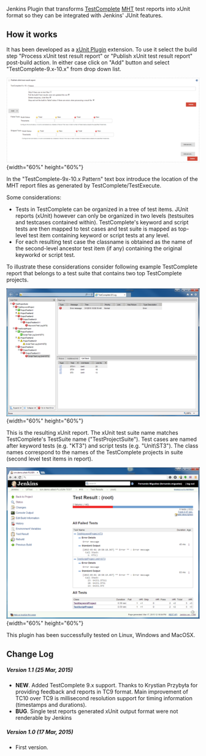   

Jenkins Plugin that transforms
[TestComplete](http://en.wikipedia.org/wiki/TestComplete)
[MHT](http://en.wikipedia.org/wiki/MHTML) test reports into xUnit format
so they can be integrated with Jenkins' JUnit features.

## How it works

It has been developed as a ﻿[xUnit
Plugin](http://localhost:8085/display/JENKINS/xUnit+Plugin) extension.
To use it select the build step "Process xUnit test result report" or
"Publish xUnit test result report" post-build action. In either case
click on "Add" button and select "TestComplete-9.x-10.x" from drop down
list.

![](docs/images/testcomplete_xunit.png){width="60%"
height="60%"}

In the "TestComplete-9x-10.x Pattern" text box introduce the location of
the MHT report files as generated by TestComplete/TestExecute.

Some considerations:

-   Tests in TestComplete can be organized in a tree of test items.
    JUnit reports (xUnit) however can only be organized in two levels
    (testsuites and testcases contained within). TestComplete's keyword
    and script tests are then mapped to test cases and test suite is
    mapped as top-level test item containing keyword or script tests at
    any level.
-   For each resulting test case the classname is obtained as the name
    of the second-level ancestor test item (if any) containing the
    original keyworkd or script test. 

To illustrate these considerations consider following example
TestComplete report that belongs to a test suite that contains two top
TestComplete projects.

![](docs/images/tc-report-example.png){width="60%"
height="60%"}

This is the resulting xUnit report. The xUnit test suite name matches
TestComplete's TestSuite name ("TestProjectSuite"). Test cases are named
after keyword tests (e.g. "KT3") and script tests (e.g. "Unit\\ST3").
The class names correspond to the names of the TestComplete projects in
suite (second level test items in report).

![](docs/images/resulting-xunit-report.png){width="60%"
height="60%"}

This plugin has been successfully tested on Linux, Windows and MacOSX.

## Change Log

##### Version 1.1 (25 Mar, 2015)

-   **NEW**. Added TestComplete 9.x support. Thanks to Krystian Przybyła
    for providing feedback and reports in TC9 format. Main improvement
    of TC10 over TC9 is millisecond resolution support for timing
    information (timestamps and durations).
-   **BUG**. Single test reports generated xUnit output format were not
    renderable by Jenkins

##### Version 1.0 (17 Mar, 2015)

-   ﻿First version.
